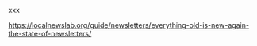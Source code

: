 xxx


https://localnewslab.org/guide/newsletters/everything-old-is-new-again-the-state-of-newsletters/
